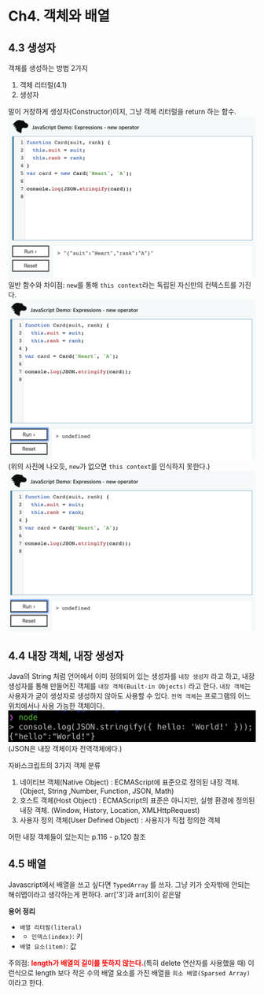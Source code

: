 # Ch4. 객체와 배열

## 4.3 생성자

객체를 생성하는 방법 2가지

1. 객체 리터럴(4.1)
2. 생성자

말이 거창하게 생성자(Constructor)이지, 그냥 객체 리터럴을 return 하는 함수.
![4_3-1](./img/ch4/4_3-1.png)
일반 함수와 차이점: `new`를 통해 `this context`라는 독립된 자신만의 컨텍스트를 가진다.
![4_3-1](./img/ch4/4_3-2.png)
(위의 사진에 나오듯, `new`가 없으면 `this context`를 인식하지 못한다.)
![4_3-1](./img/ch4/4_3-2.png)

## 4.4 내장 객체, 내장 생성자

Java의 String 처럼 언어에서 이미 정의되어 있는 생성자를 `내장 생성자` 라고 하고, 내장 생성자를 통해 만들어진 객체를 `내장 객체(Built-in Objects)` 라고 한다.
`내장 객체`는 사용자가 굳이 생성자로 생성하지 않아도 사용할 수 있다.
`전역 객체`는 프로그램의 어느 위치에서나 사용 가능한 객체이다.
![4_4-1](./img/ch4/4_4-1.png)
(JSON은 내장 객체이자 전역객체에다.)

자바스크립트의 3가지 객체 분류

1. 네이티브 객체(Native Object)
: ECMAScript에 표준으로 정의된 내장 객체. (Object, String ,Number, Function, JSON, Math)
1. 호스트 객체(Host Object)
: ECMAScript의 표준은 아니지만, 실행 환경에 정의된 내장 객체. (Window, History, Location, XMLHttpRequest)
1. 사용자 정의 객체(User Defined Object)
: 사용자가 직접 정의한 객체

어떤 내장 객체들이 있는지는 p.116 - p.120 참조

## 4.5 배열

Javascript에서 배열을 쓰고 싶다면 `TypedArray` 를 쓰자.
그냥 키가 숫자밖에 안되는 해쉬맵이라고 생각하는게 편하다.
arr['3']과 arr[3]이 같은말

**용어 정리**

- `배열 리터럴(literal)`
- - `인덱스(index)`: 키
- `배열 요소(item)`: 값

주의점: <strong style="color:red">length가 배열의 길이를 뜻하지 않는다.</strong>(특히 delete 연산자를 사용했을 때)
이런식으로 length 보다 작은 수의 배열 요소를 가진 배열을 `희소 배열(Sparsed Array)`이라고 한다.
